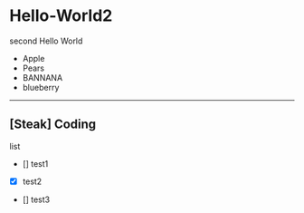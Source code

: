 # Hello-World2
second Hello World


- Apple
- Pears
- BANNANA
- blueberry

---
[Steak]
Coding
---
list
- [] test1
- [x] test2
- [] test3